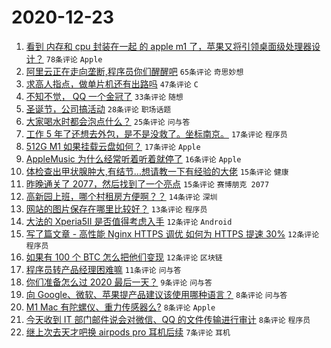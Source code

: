 # 2020-12-23

1. [看到 内存和 cpu 封装在一起 的 apple m1 了，苹果又将引领桌面级处理器设计？](https://www.v2ex.com/t/738080) ``78条评论`` ``Apple``
1. [阿里云正在走向垄断,程序员你们醒醒吧](https://www.v2ex.com/t/738070) ``65条评论`` ``奇思妙想``
1. [求高人指点，做单片机还有出路吗](https://www.v2ex.com/t/738094) ``47条评论`` ``C``
1. [不知不觉， QQ 一个金冠了](https://www.v2ex.com/t/738155) ``33条评论`` ``随想``
1. [圣诞节，公司搞活动](https://www.v2ex.com/t/738109) ``28条评论`` ``职场话题``
1. [大家喝水时都会泡点什么？](https://www.v2ex.com/t/738107) ``25条评论`` ``问与答``
1. [工作 5 年了还想去外包，是不是没救了。坐标南京。](https://www.v2ex.com/t/738165) ``17条评论`` ``程序员``
1. [512G M1 如果挂载云盘如何？](https://www.v2ex.com/t/738108) ``17条评论`` ``Apple``
1. [AppleMusic 为什么经常听着听着就停了](https://www.v2ex.com/t/738091) ``16条评论`` ``Apple``
1. [体检查出甲状腺肿大,有结节...想请教一下有经验的大佬](https://www.v2ex.com/t/738149) ``15条评论`` ``健康``
1. [昨晚通关了 2077，然后找到了一个亮点](https://www.v2ex.com/t/738103) ``15条评论`` ``赛博朋克 2077``
1. [高新园上班，哪个村租房方便啊？？](https://www.v2ex.com/t/738119) ``14条评论`` ``深圳``
1. [网站的图片保存在哪里比较好？](https://www.v2ex.com/t/738087) ``13条评论`` ``程序员``
1. [大法的 Xperia5II 是否值得考虑入手](https://www.v2ex.com/t/738133) ``12条评论`` ``Android``
1. [写了篇文章 - 高性能 Nginx HTTPS 调优 如何为 HTTPS 提速 30%](https://www.v2ex.com/t/738117) ``12条评论`` ``程序员``
1. [如果有 100 个 BTC 怎么把他们变现](https://www.v2ex.com/t/738078) ``12条评论`` ``区块链``
1. [程序员转产品经理困难嘛](https://www.v2ex.com/t/738139) ``11条评论`` ``问与答``
1. [你们准备怎么过 2020 最后一天？](https://www.v2ex.com/t/738146) ``9条评论`` ``问与答``
1. [向 Google、微软、苹果提产品建议该使用哪种语言？](https://www.v2ex.com/t/738153) ``8条评论`` ``问与答``
1. [M1 Mac 有陀螺仪、重力传感器么?](https://www.v2ex.com/t/738129) ``8条评论`` ``Apple``
1. [今天收到 IT 部门邮件说会对微信、QQ 的文件传输进行审计](https://www.v2ex.com/t/738124) ``8条评论`` ``程序员``
1. [继上次去天才吧换 airpods pro 耳机后续](https://www.v2ex.com/t/738152) ``7条评论`` ``耳机``
